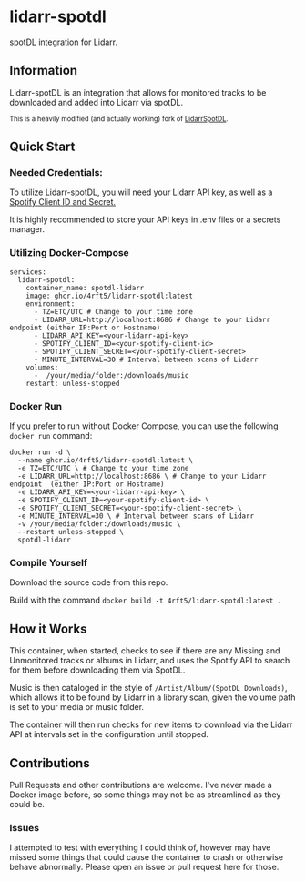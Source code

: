 # lidarr-spotdl
spotDL integration for Lidarr.

## Information
Lidarr-spotDL is an integration that allows for monitored tracks to be downloaded and added into Lidarr via spotDL.

<sub>This is a heavily modified (and actually working) fork of <a href="https://gitlab.com/rmnavz/lidarrspotdl">LidarrSpotDL</a>.</sub>

## Quick Start
### Needed Credentials:
  To utilize Lidarr-spotDL, you will need your Lidarr API key, as well as a <a href="https://developer.spotify.com/">Spotify Client ID and Secret.</a>

  It is highly recommended to store your API keys in .env files or a secrets manager.


### Utilizing Docker-Compose
```
services:
  lidarr-spotdl:
    container_name: spotdl-lidarr
    image: ghcr.io/4rft5/lidarr-spotdl:latest
    environment:
      - TZ=ETC/UTC # Change to your time zone
      - LIDARR_URL=http://localhost:8686 # Change to your Lidarr endpoint (either IP:Port or Hostname)
      - LIDARR_API_KEY=<your-lidarr-api-key>
      - SPOTIFY_CLIENT_ID=<your-spotify-client-id>
      - SPOTIFY_CLIENT_SECRET=<your-spotify-client-secret>
      - MINUTE_INTERVAL=30 # Interval between scans of Lidarr
    volumes:
      -  /your/media/folder:/downloads/music
    restart: unless-stopped
```

### Docker Run
If you prefer to run without Docker Compose, you can use the following `docker run` command:
```
docker run -d \
  --name ghcr.io/4rft5/lidarr-spotdl:latest \
  -e TZ=ETC/UTC \ # Change to your time zone
  -e LIDARR_URL=http://localhost:8686 \ # Change to your Lidarr endpoint  (either IP:Port or Hostname)
  -e LIDARR_API_KEY=<your-lidarr-api-key> \
  -e SPOTIFY_CLIENT_ID=<your-spotify-client-id> \
  -e SPOTIFY_CLIENT_SECRET=<your-spotify-client-secret> \
  -e MINUTE_INTERVAL=30 \ # Interval between scans of Lidarr
  -v /your/media/folder:/downloads/music \
  --restart unless-stopped \
  spotdl-lidarr
```

### Compile Yourself
Download the source code from this repo.

Build with the command `docker build -t 4rft5/lidarr-spotdl:latest .`

## How it Works
This container, when started, checks to see if there are any Missing and Unmonitored tracks or albums in Lidarr, and uses the Spotify API to search for them before downloading them via SpotDL.

Music is then cataloged in the style of `/Artist/Album/(SpotDL Downloads)`, which allows it to be found by Lidarr in a library scan, given the volume path is set to your media or music folder.

The container will then run checks for new items to download via the Lidarr API at intervals set in the configuration until stopped.

## Contributions

Pull Requests and other contributions are welcome. I've never made a Docker image before, so some things may not be as streamlined as they could be.

### Issues

I attempted to test with everything I could think of, however may have missed some things that could cause the container to crash or otherwise behave abnormally. Please open an issue or pull request here for those.
